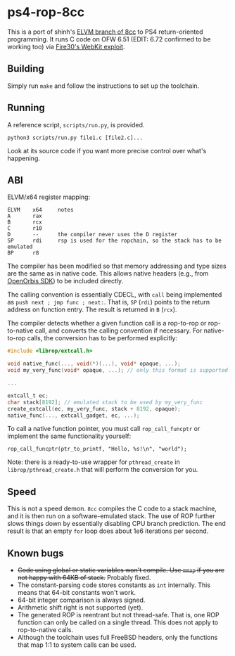 # ps4-rop-8cc

This is a port of shinh's [ELVM branch of 8cc](https://github.com/shinh/8cc/tree/eir) to PS4 return-oriented programming. It runs C code on OFW 6.51 (EDIT: 6.72 confirmed to be working too) via [Fire30's WebKit exploit](https://github.com/Fire30/bad_hoist).

## Building

Simply run `make` and follow the instructions to set up the toolchain.

## Running

A reference script, `scripts/run.py`, is provided.

`python3 scripts/run.py file1.c [file2.c]...`

Look at its source code if you want more precise control over what's happening.

## ABI

ELVM/x64 register mapping:

```
ELVM    x64     notes
A       rax
B       rcx
C       r10
D       --      the compiler never uses the D register
SP      rdi     rsp is used for the ropchain, so the stack has to be emulated
BP      r8
```

The compiler has been modified so that memory addressing and type sizes are the same as in native code. This allows native headers (e.g., from [OpenOrbis SDK](https://github.com/OpenOrbis/OpenOrbis-PS4-Toolchain)) to be included directly.

The calling convention is essentially CDECL, with `call` being implemented as `push next ; jmp func ; next:`. That is, `SP` (`rdi`) points to the return address on function entry. The result is returned in `B` (`rcx`).

The compiler detects whether a given function call is a rop-to-rop or rop-to-native call, and converts the calling convention if necessary. For native-to-rop calls, the conversion has to be performed explicitly:

```C
#include <librop/extcall.h>

void native_func(..., void(*)(...), void* opaque, ...);
void my_very_func(void* opaque, ...); // only this format is supported

...

extcall_t ec;
char stack[8192]; // emulated stack to be used by my_very_func
create_extcall(ec, my_very_func, stack + 8192, opaque);
native_func(..., extcall_gadget, ec, ...);
```

To call a native function pointer, you must call `rop_call_funcptr` or implement the same functionality yourself:

`rop_call_funcptr(ptr_to_printf, "Hello, %s!\n", "world");`

Note: there is a ready-to-use wrapper for `pthread_create` in `librop/pthread_create.h` that will perform the conversion for you.

## Speed

This is not a speed demon. `8cc` compiles the C code to a stack machine, and it is then run on a software-emulated stack. The use of ROP further slows things down by essentially disabling CPU branch prediction. The end result is that an empty `for` loop does about 1e6 iterations per second.

## Known bugs

* ~~Code using global or static variables won't compile. Use `mmap` if you are not happy with 64KB of stack.~~ Probably fixed.
* The constant-parsing code stores constants as `int` internally. This means that 64-bit constants won't work.
* 64-bit integer comparison is always signed.
* Arithmetic shift right is not supported (yet).
* The generated ROP is reentrant but not thread-safe. That is, one ROP function can only be called on a single thread. This does not apply to rop-to-native calls.
* Although the toolchain uses full FreeBSD headers, only the functions that map 1:1 to system calls can be used.
